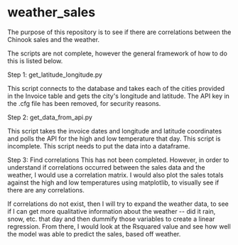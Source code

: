 # weather_sales


The purpose of this repository is to see if there are correlations between the
Chinook sales and the weather.

The scripts are not complete, however the general framework of how to do this
is listed below.

Step 1: get_latitude_longitude.py

This script connects to the database and takes each of the cities provided in 
the Invoice table and gets the city's longitude and latitude. The API key in
the .cfg file has been removed, for security reasons.

Step 2: get_data_from_api.py

This script takes the invoice dates and longitude and latitude coordinates and
polls the API for the high and low temperature that day. This script is 
incomplete. This script needs to put the data into a dataframe.

Step 3: Find correlations
This has not been completed. However, in order to understand if correlations
occurred between the sales data and the weather, I would use a correlation
matrix. I would also plot the sales totals against the high and low 
temperatures using matplotlib, to visually see if there are any correlations.

If correlations do not exist, then I will try to expand the weather data, to
see if I can get more qualitative information about the weather -- did it rain,
snow, etc. that day and then dummify those variables to create a linear
regression. From there, I would look at the Rsquared value and see how well the
model was able to predict the sales, based off weather.
